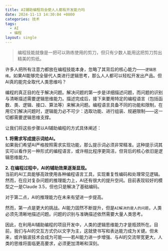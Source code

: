 ```yaml
---
title: AI辅助编程将会使人人都有开发能力吗
date: 2024-11-13 14:30:04 +0800
categories: 技术
tags:
  - AI
  - 编程
layout: single
---
```


>编程技能就像是一把可以熟练使用的剪刀，但只有少数人能用这把剪刀剪出精美的剪纸。


许多人把所有注意力都放在编程技能本身，忽略了其背后的核心能力——`逻辑思维`。如果AI能够完全替代人类进行逻辑思考，那么人人都可以轻松开发出产品。但AI真的能完全取代人类思维吗？

编程的真正目的在于解决问题。解决问题的第一步是详细描述问题，而问题的识别与清晰描述需要逻辑思维能力。描述完成后，接下来要用特定的编程语言（包括函数、类、逻辑、接口、算法等）来解决问题。编程语言具备不同的功能和限制，在用它们解决问题时，逻辑能力必不可少：选取功能、进行组装、规避限制——这一切都需要逻辑思维支撑。

让我们将这些步骤以AI辅助编程的方式具体阐述：

**1. 将需求写成提示词给AI。**  
如果我们希望AI严格按照需求实现功能，那么提示词必须非常精准。这种提示词其实可以看作另一种形式的编程语言，或许相比程序更简洁，但背后的核心依旧是逻辑思维能力。

**2. 在编程过程中，AI的辅助效果逐渐显现。**  
当前的AI工具能够高效使用各种编程语言工具，实现重复性编码和处理常见逻辑。然而，在应对复杂问题的推理能力上，AI还有很大的提升空间。目前表现较好的模型之一是Claude 3.5，但也只是解决了基础编码。

对于第二点，AI的推理能力在未来有望进一步提高。

然而，第一点是更大的挑战。AI能力固然不断提升，但是`AI解决的是人的问题`，人类必须先清晰地描述问题。问题的识别与准确描述依然需要大量人类思考。

因此，在利用AI辅助编程的项目开发中，人类的逻辑思维能力才是瓶颈所在。目前，我们与AI的交互方式仍以文字为主，这就使书写和表达能力成为关键。但未来，或许脑波技术会成为可能——若AI能力进一步增强、与AI的交流带宽更大，人类的思维将面临更高要求，必须更加清晰和深刻。